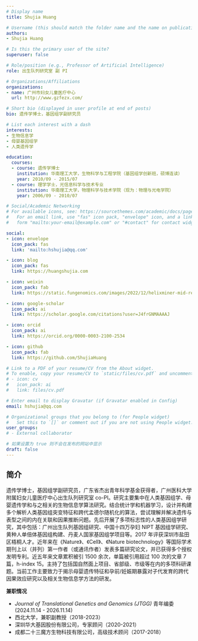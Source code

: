```yaml
---
# Display name
title: Shujia Huang

# Username (this should match the folder name and the name on publications)
authors:
- Shujia Huang

# Is this the primary user of the site?
superuser: false

# Role/position (e.g., Professor of Artificial Intelligence)
role: 出生队列研究室 副 PI

# Organizations/Affiliations
organizations:
- name: 广州市妇女儿童医疗中心
  url: http://www.gzfezx.com/

# Short bio (displayed in user profile at end of posts)
bio: 遗传学博士，基因组学副研究员

# List each interest with a dash
interests:
- 生物信息学
- 母婴基因组学
- 人类遗传学

education:
  courses:
  - course: 遗传学博士
    institution: 华南理工大学，生物科学与工程学院（基因组学创新班，硕博连读）
    year: 2010/09 - 2015/07
  - course: 理学学士，光信息科学与技术专业
    institution: 华南理工大学，物理科学与技术学院（现为：物理与光电学院）
    year: 2006/09 - 2010/07

# Social/Academic Networking
# For available icons, see: https://sourcethemes.com/academic/docs/page-builder/#icons
#   For an email link, use "fas" icon pack, "envelope" icon, and a link in the
#   form "mailto:your-email@example.com" or "#contact" for contact widget.

social:
- icon: envelope
  icon_pack: fas
  link: 'mailto:hshujia@qq.com'

- icon: blog
  icon_pack: fas
  link: https://huangshujia.com

- icon: weixin
  icon_pack: fab
  link: https://static.fungenomics.com/images/2022/12/helixminer-mid-red.png

- icon: google-scholar
  icon_pack: ai
  link: https://scholar.google.com/citations?user=J4frGNMAAAAJ

- icon: orcid
  icon_pack: ai
  link: https://orcid.org/0000-0003-2100-2534

- icon: github
  icon_pack: fab
  link: https://github.com/ShujiaHuang

# Link to a PDF of your resume/CV from the About widget.
# To enable, copy your resume/CV to `static/files/cv.pdf` and uncomment the lines below.
# - icon: cv
#   icon_pack: ai
#   link: files/cv.pdf

# Enter email to display Gravatar (if Gravatar enabled in Config)
email: hshujia@qq.com

# Organizational groups that you belong to (for People widget)
#   Set this to `[]` or comment out if you are not using People widget.
user_groups:
# - External collaborator

# 如果设置为 true 则不会在发布的网站中显示
draft: false
---
```


## 简介

遗传学博士，基因组学副研究员，广东省杰出青年科学基金获得者，广州医科大学附属妇女儿童医疗中心出生队列研究室 co-PI。研究主要集中在人类基因组学、母婴遗传学和与之相关的生物信息学算法研究。结合统计学和机器学习，设计并构建多个解析人类基因组突变特征和跨代孟德尔随机化的算法，尝试理解并解决遗传与表型之间的内在关联和因果推断问题。先后开展了多项标志性的人类基因组学研究，其中包括：广州出生队列基因组研究、中国十四万孕妇 NIPT 基因组学研究、黄种人单倍体基因组构建、丹麦人国家基因组学项目等。2017 年评获深圳市盐田区梧桐人才。近年来在《Nature》、《Cell》、《Nature biotechnology》等国际学术期刊上以（并列）第一作者（或通讯作者）发表多篇研究论文，并已获得多个授权发明专利。近五年来文章累积被引 1500 余次，单篇被引用超过 100 次的文章 7 篇，h-index 15。主持了包括国自然面上项目、省部级、市级等在内的多项科研课题。当前工作主要致力于揭示母婴遗传特征和孕前/妊娠期暴露对子代发育的跨代因果效应研究以及相关生物信息学方法的研发。

**兼职情况**

- *Journal of Translational Genetics and Genomics (JTGG)* 青年编委 (2024.11.14 - 2026.11.14)
- 西北大学，兼职副教授（2018-2023）
- 深圳华大基因股份有限公司，专家顾问（2020-2021）
- 成都二十三魔方生物科技有限公司，高级技术顾问（2017-2018）





